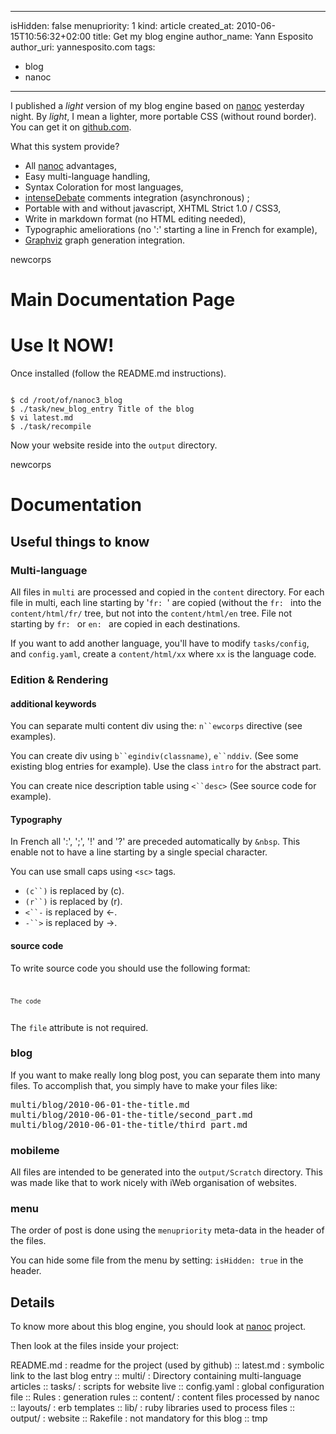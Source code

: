 -----
isHidden:       false
menupriority:   1
kind:           article
created_at:     2010-06-15T10:56:32+02:00
title: Get my blog engine
author_name: Yann Esposito
author_uri: yannesposito.com
tags:
  - blog
  - nanoc
-----

I published a *light* version of my blog engine based on [nanoc](http://nanoc.stoneship.org) yesterday night. By *light*, I mean a lighter, more portable CSS (without round border).
You can get it on [github.com](http://github.com/yogsototh/nanoc3_blog).

What this system provide?


* All [nanoc](http://nanoc.stoneship.org) advantages,
* Easy multi-language handling,
* Syntax Coloration for most languages,
* [intenseDebate](http://intensedebate.org) comments integration (asynchronous) ;
* Portable with and without javascript, XHTML Strict 1.0 / CSS3,
* Write in markdown format (no HTML editing needed),
* Typographic ameliorations (no ':' starting a line in French for example),
* [Graphviz](http://graphviz.org) graph generation integration.


newcorps

# Main Documentation Page


# Use It NOW!

Once installed (follow the README.md instructions).

<code class="zsh">
$ cd /root/of/nanoc3_blog
$ ./task/new_blog_entry Title of the blog
$ vi latest.md
$ ./task/recompile
</code>

Now your website reside into the `output` directory.

newcorps

# Documentation

## Useful things to know

### Multi-language

All files in `multi` are processed and copied in the `content` directory.
For each file in multi, each line starting by '`fr: `' are copied (without the `fr: ` into the `content/html/fr/` tree, but not into the `content/html/en` tree. File not starting by `fr: ` or `en: ` are copied in each destinations.

If you want to add another language, you'll have to modify `tasks/config`, and `config.yaml`, create a `content/html/xx` where `xx` is the language code.

### Edition & Rendering

#### additional keywords

You can separate multi content div using the: `n``ewcorps` directive (see examples).

You can create div using `b``egindiv(classname)`, `e``nddiv`. (See some existing blog entries for example). Use the class `intro` for the abstract part.

You can create nice description table using `<``desc>` (See source code for example).

#### Typography

In French all ':', ';', '!' and '?' are preceded automatically by `&nbsp`. This enable not to have a line starting by a single special character.

You can use small caps using `<sc>` tags. 

* `(c``)` is replaced by (c).
* `(r``)` is replaced by (r).
* `<``-` is replaced by <-.
* `-``>` is replaced by ->.

#### source code

To write source code you should use the following format:

<code class="html">
<code class="ruby" file="filename.rb">
The code
</cOde>
</code>

The `file` attribute is not required.


### blog

If you want to make really long blog post, you can separate them into many files. To accomplish that, you simply have to make your files like:

<pre class="twilight">
multi/blog/2010-06-01-the-title.md
multi/blog/2010-06-01-the-title/second_part.md
multi/blog/2010-06-01-the-title/third_part.md
</pre>


### mobileme

All files are intended to be generated into the `output/Scratch` directory.
This was made like that to work nicely with iWeb organisation of websites.

### menu

The order of post is done using the `menupriority` meta-data in the header of the files.

You can hide some file from the menu by setting: `isHidden: true` in the header.


## Details

To know more about this blog engine, you should look at
[nanoc](http://nanoc.stoneship.org) project.

Then look at the files inside your project:

<desc>
README.md   : readme for the project (used by github) ::
latest.md   : symbolic link to the last blog entry ::
multi/      : Directory containing multi-language articles ::
tasks/      : scripts for website live ::
config.yaml : global configuration file ::
Rules       : generation rules ::
content/    : content files processed by nanoc ::
layouts/    : erb templates ::
lib/        : ruby libraries used to process files ::
output/     : website ::
Rakefile    : not mandatory for this blog ::
tmp
</desc>

